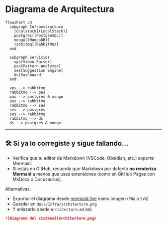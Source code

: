 # Diagrama de Arquitectura

```mermaid
flowchart LR
  subgraph Infraestructura
    localstack[(LocalStack)]
    postgres[(PostgreSQL)]
    mongo[(MongoDB)]
    rabbitmq[(RabbitMQ)]
  end

  subgraph Servicios
    vps[Video Parser]
    pas[Pattern Analyzer]
    ses[Suggestion Engine]
    ds[Dashboard]
  end

  vps --> rabbitmq
  rabbitmq --> pas
  pas --> postgres & mongo
  pas --> rabbitmq
  rabbitmq --> ses
  ses --> postgres
  ses --> rabbitmq
  rabbitmq --> ds
  ds --> postgres & mongo

```

---

## 🛠️ Si ya lo corregiste y sigue fallando…

- Verifica que tu editor de Markdown (VSCode, Obsidian, etc.) soporte Mermaid.  
- Si estás en GitHub, recuerda que Markdown por defecto **no renderiza Mermaid** a menos que uses extensiones (como en GitHub Pages con MkDocs o Docusaurus).

Alternativas:

- Exportar el diagrama desde [mermaid.live](https://mermaid.live/) como imagen (`PNG` o `SVG`)  
- Guardar en `docs/Infra/architecture.png`  
- Y enlazarlo desde `Architecture.md` así:

```markdown
![Diagrama del sistema](architecture.png)
